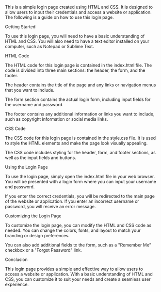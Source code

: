 

This is a simple login page created using HTML and CSS. It is designed to allow users to input their credentials and access a website or application. The following is a guide on how to use this login page.

Getting Started

To use this login page, you will need to have a basic understanding of HTML and CSS. You will also need to have a text editor installed on your computer, such as Notepad or Sublime Text.

HTML Code

The HTML code for this login page is contained in the index.html file. The code is divided into three main sections: the header, the form, and the footer.

The header contains the title of the page and any links or navigation menus that you want to include.

The form section contains the actual login form, including input fields for the username and password.

The footer contains any additional information or links you want to include, such as copyright information or social media links.

CSS Code

The CSS code for this login page is contained in the style.css file. It is used to style the HTML elements and make the page look visually appealing.

The CSS code includes styling for the header, form, and footer sections, as well as the input fields and buttons.

Using the Login Page

To use the login page, simply open the index.html file in your web browser. You will be presented with a login form where you can input your username and password.

If you enter the correct credentials, you will be redirected to the main page of the website or application. If you enter an incorrect username or password, you will receive an error message.

Customizing the Login Page

To customize the login page, you can modify the HTML and CSS code as needed. You can change the colors, fonts, and layout to match your branding or design preferences.

You can also add additional fields to the form, such as a "Remember Me" checkbox or a "Forgot Password" link.

Conclusion

This login page provides a simple and effective way to allow users to access a website or application. With a basic understanding of HTML and CSS, you can customize it to suit your needs and create a seamless user experience.
